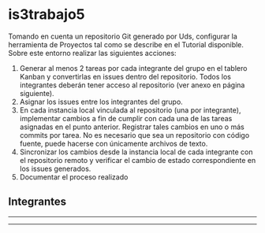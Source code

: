 # is3trabajo5 
Tomando en cuenta un repositorio Git generado por Uds, configurar la herramienta de Proyectos tal como se describe en el Tutorial disponible. Sobre este entorno realizar las siguientes acciones:
1. Generar al menos 2 tareas por cada integrante del grupo en el tablero Kanban y convertirlas en issues dentro del repositorio. Todos los integrantes deberán tener acceso al repositorio (ver ​anexo​ en página siguiente).
2. Asignar los issues entre los integrantes del grupo.
3. En cada instancia local vinculada al repositorio (una por integrante), implementar cambios a fin de cumplir con cada una de las tareas asignadas en el punto anterior. Registrar tales cambios en uno o más commits por tarea. ​No es necesario que sea un repositorio con código fuente, puede hacerse con únicamente archivos de
texto.
4. Sincronizar los cambios desde la instancia local de cada integrante con el repositorio remoto y verificar el cambio de estado correspondiente en los issues generados.
5. Documentar el proceso realizado

## Integrantes 
---

---